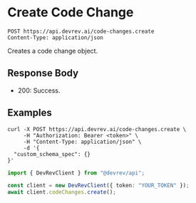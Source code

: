 # Create Code Change

```http
POST https://api.devrev.ai/code-changes.create
Content-Type: application/json
```

Creates a code change object.



## Response Body

- 200: Success.

## Examples

```shell
curl -X POST https://api.devrev.ai/code-changes.create \
     -H "Authorization: Bearer <token>" \
     -H "Content-Type: application/json" \
     -d '{
  "custom_schema_spec": {}
}'
```

```typescript
import { DevRevClient } from "@devrev/api";

const client = new DevRevClient({ token: "YOUR_TOKEN" });
await client.codeChanges.create();

```